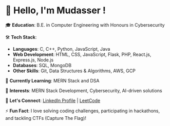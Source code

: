 # 👋 Hello, I'm Mudasser !

🎓 **Education**: B.E. in Computer Engineering with Honours in Cybersecurity  

🛠 **Tech Stack**:  
- **Languages**: C, C++, Python, JavaScript, Java  
- **Web Development**: HTML, CSS, JavaScript, Flask, PHP, React.js, Express.js, Node.js  
- **Databases**: SQL, MongoDB  
- **Other Skills**: Git, Data Structures & Algorithms, AWS, GCP

🌱 **Currently Learning**: MERN Stack and DSA  

🚀 **Interests**: MERN Stack Development, Cybersecurity, AI-driven solutions  

 
💬 **Let's Connect**: [LinkedIn Profile](https://www.linkedin.com/in/mudasser-ali-shaikh/) | [LeetCode](https://leetcode.com/u/Mudasser_02/)

⚡ **Fun Fact**: I love solving coding challenges, participating in hackathons, and tackling CTFs (Capture The Flag)!

